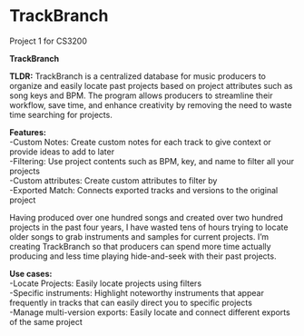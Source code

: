 # TrackBranch
Project 1 for CS3200

**TrackBranch**

**TLDR:**
TrackBranch is a centralized database for music producers to organize and easily locate past projects based on project attributes such as song keys and BPM. The program allows producers to streamline their workflow, save time, and enhance creativity by removing the need to waste time searching for projects. 

**Features:**<br />
-Custom Notes: Create custom notes for each track to give context or provide ideas to add to later<br />
-Filtering: Use project contents such as BPM, key, and name to filter all your projects<br />
-Custom attributes: Create custom attributes to filter by<br />
-Exported Match: Connects exported tracks and versions to the original project<br />

Having produced over one hundred songs and created over two hundred projects in the past four years, I have wasted tens of hours trying to locate older songs to grab instruments and samples for current projects. I’m creating TrackBranch so that producers can spend more time actually producing and less time playing hide-and-seek with their past projects.

**Use cases:**<br />
-Locate Projects: Easily locate projects using filters<br />
-Specific instruments: Highlight noteworthy instruments that appear frequently in tracks that can easily direct you to specific projects<br />
-Manage multi-version exports: Easily locate and connect different exports of the same project<br />
